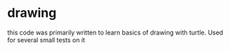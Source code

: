 # drawing
this code was primarily written to learn basics of drawing with turtle. Used for several small tests on it
